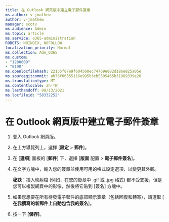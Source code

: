 ```yaml
---
title: 在 Outlook 網頁版中建立電子郵件簽章
ms.author: v-jmathew
author: v-jmathew
manager: scotv
ms.audience: Admin
ms.topic: article
ms.service: o365-administration
ROBOTS: NOINDEX, NOFOLLOW
localization_priority: Normal
ms.collection: Adm_O365
ms.custom:
- "1200009"
- "8198"
ms.openlocfilehash: 22155f87e9f604560ec74769e882d186e825a05e
ms.sourcegitcommit: ab75f66355116e995b3cb5505465b31989339e28
ms.translationtype: MT
ms.contentlocale: zh-TW
ms.lasthandoff: 08/13/2021
ms.locfileid: "58332252"
---
```

# <a name="create-email-signature-in-outlook-on-the-web"></a>在 Outlook 網頁版中建立電子郵件簽章

1. 登入 Outlook 網頁版。
2. 在上方導覽列上，選擇 [**設定**  >  **郵件**]。
3. 在 [**選項**] 面板的 [**郵件**] 下，選擇 [**版面** 配置  >  **電子郵件簽名**]。
4. 在文字方塊中，輸入您的簽章並使用可用的格式設定選項，以變更其外觀。

    **秘訣**：插入映射檔 (例如，在您的簽章中 .gif 或 .jpg 格式) 都不受支援，但是您可以複製網頁中的影像，然後將它貼到 [簽名] 方塊中。

5. 如果您想要在所有待發電子郵件的底部顯示簽章（包括回復和轉寄），請選取 [ **在我撰寫的新郵件上自動包含我的簽名**]。
6. 按一下 **[儲存]**。
